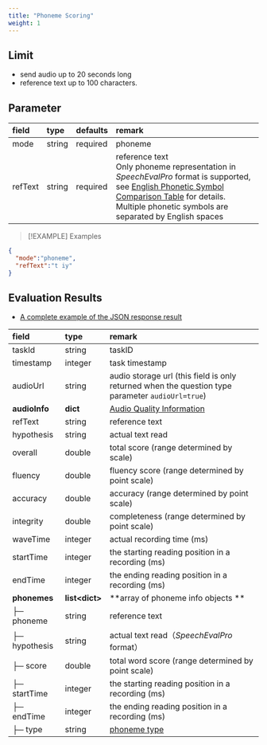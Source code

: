 ```yaml
---
title: "Phoneme Scoring"
weight: 1
---
```



## Limit

- send audio up to 20 seconds long 
- reference text up to 100 characters.

## Parameter

| **field** | **type** | **defaults** | **remark**                                                                                                                                                                                                                       |
|:---------|:--------|:------------|:---------------------------------------------------------------------------------------------------------------------------------------------------------------------------------------------------------------------------------|
| mode      | string   | required     | phoneme                                                                                                                                                                                                                          |
| refText   | string   | required     | reference text <br />Only phoneme representation in *SpeechEvalPro* format is supported, see [English Phonetic Symbol Comparison Table](datadict/phoneme) for details. Multiple phonetic symbols are separated by English spaces |

> [!EXAMPLE] Examples
>
> 

```json
{
  "mode":"phoneme",
  "refText":"t iy"
}
```

## Evaluation Results

- [A complete example of the JSON response result](mode/en-basic/phoneme-result)

| **field**     | **type**         | **remark**                                                                                       |
|:--------------|:-----------------|:-------------------------------------------------------------------------------------------------|
| taskId        | string           | taskID                                                                                           |
| timestamp     | integer          | task timestamp                                                                                   |
| audioUrl      | string           | audio storage url (this field is only returned when the question type parameter `audioUrl=true`) |
| **audioInfo** | **dict**         | [Audio Quality Information](mode/common)                                                         |
| refText       | string           | reference text                                                                                   |
| hypothesis    | string           | actual text read                                                                                 |
| overall       | double           | total score (range determined by scale)                                                          |
| fluency       | double           | fluency score (range determined by point scale)                                                  |
| accuracy      | double           | accuracy (range determined by point scale)                                                       |
| integrity     | double           | completeness (range determined by point scale)                                                   |
| waveTime      | integer          | actual recording time (ms)                                                                       |
| startTime     | integer          | the starting reading position in a recording (ms)                                                |
| endTime       | integer          | the ending reading position in a recording (ms)                                                  |
| **phonemes**  | **list\<dict\>** | **array of phoneme info objects **                                                               |
| ├─ phoneme    | string           | reference text                                                                                   |
| ├─ hypothesis | string           | actual text read（*SpeechEvalPro* format）                                                         |
| ├─ score      | double           | total word score (range determined by point scale)                                               |
| ├─ startTime  | integer          | the starting reading position in a recording (ms)                                                |
| ├─ endTime    | integer          | the ending reading position in a recording (ms)                                                  |
| ├─ type       | string           | [phoneme type](datadict/other)                                                                   |
